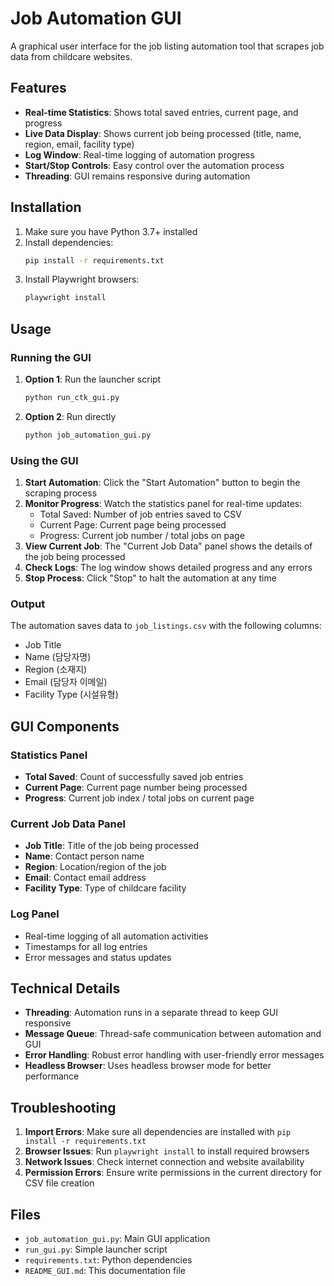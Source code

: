 # Job Automation GUI

A graphical user interface for the job listing automation tool that scrapes job data from childcare websites.

## Features

- **Real-time Statistics**: Shows total saved entries, current page, and progress
- **Live Data Display**: Shows current job being processed (title, name, region, email, facility type)
- **Log Window**: Real-time logging of automation progress
- **Start/Stop Controls**: Easy control over the automation process
- **Threading**: GUI remains responsive during automation

## Installation

1. Make sure you have Python 3.7+ installed
2. Install dependencies:
   ```bash
   pip install -r requirements.txt
   ```
3. Install Playwright browsers:
   ```bash
   playwright install
   ```

## Usage

### Running the GUI

1. **Option 1**: Run the launcher script
   ```bash
   python run_ctk_gui.py
   ```

2. **Option 2**: Run directly
   ```bash
   python job_automation_gui.py
   ```

### Using the GUI

1. **Start Automation**: Click the "Start Automation" button to begin the scraping process
2. **Monitor Progress**: Watch the statistics panel for real-time updates:
   - Total Saved: Number of job entries saved to CSV
   - Current Page: Current page being processed
   - Progress: Current job number / total jobs on page
3. **View Current Job**: The "Current Job Data" panel shows the details of the job being processed
4. **Check Logs**: The log window shows detailed progress and any errors
5. **Stop Process**: Click "Stop" to halt the automation at any time

### Output

The automation saves data to `job_listings.csv` with the following columns:
- Job Title
- Name (담당자명)
- Region (소재지)
- Email (담당자 이메일)
- Facility Type (시설유형)

## GUI Components

### Statistics Panel
- **Total Saved**: Count of successfully saved job entries
- **Current Page**: Current page number being processed
- **Progress**: Current job index / total jobs on current page

### Current Job Data Panel
- **Job Title**: Title of the job being processed
- **Name**: Contact person name
- **Region**: Location/region of the job
- **Email**: Contact email address
- **Facility Type**: Type of childcare facility

### Log Panel
- Real-time logging of all automation activities
- Timestamps for all log entries
- Error messages and status updates

## Technical Details

- **Threading**: Automation runs in a separate thread to keep GUI responsive
- **Message Queue**: Thread-safe communication between automation and GUI
- **Error Handling**: Robust error handling with user-friendly error messages
- **Headless Browser**: Uses headless browser mode for better performance

## Troubleshooting

1. **Import Errors**: Make sure all dependencies are installed with `pip install -r requirements.txt`
2. **Browser Issues**: Run `playwright install` to install required browsers
3. **Network Issues**: Check internet connection and website availability
4. **Permission Errors**: Ensure write permissions in the current directory for CSV file creation

## Files

- `job_automation_gui.py`: Main GUI application
- `run_gui.py`: Simple launcher script
- `requirements.txt`: Python dependencies
- `README_GUI.md`: This documentation file 
